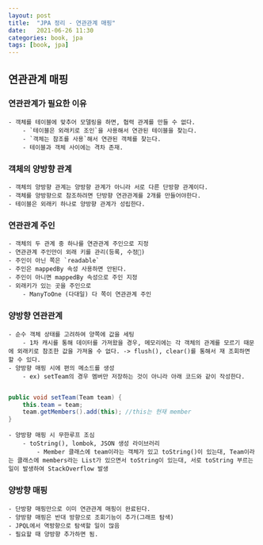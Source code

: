 ```yaml
---
layout: post
title:  "JPA 정리 - 연관관계 매핑"
date:   2021-06-26 11:30
categories: book, jpa
tags: [book, jpa]
---
```


## 연관관계 매핑

### 연관관계가 필요한 이유
    - 객체를 테이블에 맞추어 모델링을 하면, 협력 관계를 만들 수 없다.
        - `테이블은 외래키로 조인`을 사용해서 연관된 테이블을 찾는다.
        - `객체는 참조를 사용`해서 연관된 객체를 찾는다.
        - 테이블과 객체 사이에는 격차 존재.

### 객체의 양방향 관계
    - 객체의 양방향 관계는 양방향 관계가 아니라 서로 다른 단방향 관계이다.
    - 객체를 양방향으로 참조하려면 단방향 연관관계를 2개를 만들어야한다.
    - 테이블은 외래키 하나로 양방향 관계가 성립한다.

### 연관관계 주인
    - 객체의 두 관계 중 하나를 연관관계 주인으로 지정
    - 연관관계 주인만이 외래 키를 관리(등록, 수정)
    - 주인이 아닌 쪽은 `readable`
    - 주인은 mappedBy 속성 사용하면 안된다.
    - 주인이 아니면 mappedBy 속성으로 주인 지정
    - 외래키가 있는 곳을 주인으로
        - ManyToOne (다대일) 다 쪽이 연관관계 주인

### 양방향 연관관계
    - 순수 객체 상태를 고려하여 양쪽에 값을 세팅
        - 1차 캐시를 통해 데이터를 가져왔을 경우, 메모리에는 각 객체의 관계를 모르기 때문에 외래키로 참조한 값을 가져올 수 없다. -> flush(), clear()를 통해서 재 조회하면 할 수 있다.
    - 양방향 매핑 시에 편의 메소드를 생성
        - ex) setTeam의 경우 멤버만 저장하는 것이 아니라 아래 코드와 같이 작성한다.
```java

public void setTeam(Team team) {
    this.team = team;
    team.getMembers().add(this); //this는 현재 member
}

```
    - 양방향 매핑 시 무한루프 조심
        - toString(), lombok, JSON 생성 라이브러리
            - Member 클래스에 team이라는 객체가 있고 toString()이 있는대, Team이라는 클래스에 members라는 List가 있으면서 toString이 있는대, 서로 toString 부르는 일이 발생하여 StackOverflow 발생


### 양방향 매핑
    - 단방향 매핑만으로 이미 연관관계 매핑이 완료된다.
    - 양방향 매핑은 반대 방향으로 조회기능이 추가(그래프 탐색)
    - JPQL에서 역방향으로 탐색할 일이 많음
    - 필요할 때 양방향 추가하면 됨.